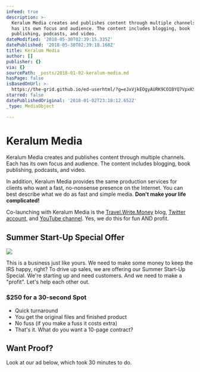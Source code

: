 ```yaml
---
inFeed: true
description: >-
  Keralum Media creates and publishes content through multiple channels. Each
  has its own focus and audience. The content includes blogging, book
  publishing, podcasts, and video.
dateModified: '2018-05-30T02:39:15.335Z'
datePublished: '2018-05-30T02:39:18.168Z'
title: Keralum Media
author: []
publisher: {}
via: {}
sourcePath: _posts/2018-01-02-keralum-media.md
hasPage: false
isBasedOnUrl: >-
  https://the-grid.github.io/ed-userhtml/?g=eJxVjkEOgyAURK9COIBYQ7VpxKSbXqAnQPiWn4KYD9W0py_RVZfzMm8yPU6kA7ANbXaKt7LmzAE-XVb83ErOEhnFXc5LugqxeP0BqlYMECsTg1jRQhRN18jLqauLu6-NkSyQ4iVr7-N2f3v_MAQwsxC_O5oKSgfaYHxhvv0Xh14cz4YfMrI4TA
starred: false
datePublishedOriginal: '2018-01-02T23:18:12.652Z'
_type: MediaObject

---
```

# Keralum Media

Keralum Media creates and publishes content through multiple channels. Each has its own focus and audience. The content includes blogging, book publishing, podcasts, and video.

In addition, Keralum Media provides the same production services for clients who want a fast, no-nonsense presence on the Internet. You can best describe what we do as fast and simple media. **Don't make your life complicated!**

Co-launching with Keralum Media is the [Travel.Write.Money][0] blog, [Twitter account][1], and [YouTube channel][2]. Yes, we do this for fun AND profit.

## Summer Start-Up Special Offer
![](https://the-grid-user-content.s3-us-west-2.amazonaws.com/785d6f18-32c1-4dd9-8ec7-ace1e667e45d.jpg)

This is a business just like yours. We need to make some money to keep the IRS happy, right? To drive up sales, we are offering our Summer Start-Up Special. We're starting up and need customers. And we need to make a "profit". Let's help each other out.

### $250 for a 30-second Spot

* Quick turnaround
* You get the original files and finished product
* No fuss (if you make a fuss it costs extra)
* That's it. What do you want a 10-page contract?

## Want Proof?

Look at our ad below, which took 30 minutes to do.

[0]: http://Travel.Write.Money/
[1]: https://twitter.com/twm_blog "Travel.Write.Money Blog"
[2]: https://www.youtube.com/channel/UCCzY1btAqZ3G6B7uotYuVjQ "Trave.Write.Money on YouTube"
